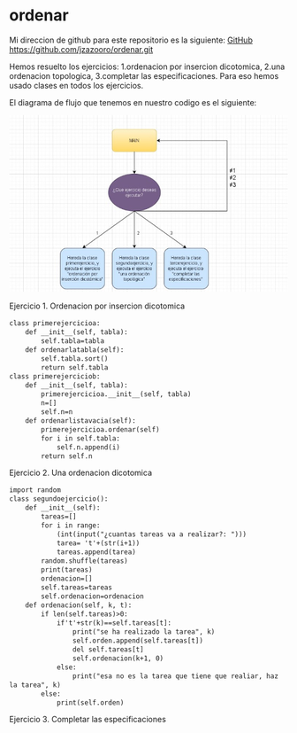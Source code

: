 # ordenar

Mi direccion de github para este repositorio es la siguiente: [GitHub](https://github.com/jzazooro/ordenar.git)
https://github.com/jzazooro/ordenar.git

Hemos resuelto los ejercicios: 1.ordenacion por insercion dicotomica, 2.una ordenacion topologica, 3.completar las especificaciones. Para eso hemos usado clases en todos los ejercicios.

El diagrama de flujo que tenemos en nuestro codigo es el siguiente: 

![diagrama de flujo ordenar](https://github.com/jzazooro/ordenar/blob/main/diagramadeflujo.jpg)

Ejercicio 1. Ordenacion por insercion dicotomica

```
class primerejercicioa:
    def __init__(self, tabla):
        self.tabla=tabla
    def ordenarlatabla(self):
        self.tabla.sort()
        return self.tabla
class primerejerciciob:
    def __init__(self, tabla):
        primerejercicioa.__init__(self, tabla)
        n=[]
        self.n=n
    def ordenarlistavacia(self):
        primerejercicioa.ordenar(self)
        for i in self.tabla:
            self.n.append(i)
        return self.n
```

Ejercicio 2. Una ordenacion dicotomica

```
import random
class segundoejercicio(): 
    def __init__(self):
        tareas=[]
        for i in range:
            (int(input("¿cuantas tareas va a realizar?: ")))
            tarea= 't'+(str(i+1))
            tareas.append(tarea)
        random.shuffle(tareas)
        print(tareas)
        ordenacion=[]
        self.tareas=tareas
        self.ordenacion=ordenacion
    def ordenacion(self, k, t): 
        if len(self.tareas)>0:
            if't'+str(k)==self.tareas[t]:
                print("se ha realizado la tarea", k)
                self.orden.append(self.tareas[t])
                del self.tareas[t]
                self.ordenacion(k+1, 0)
            else:
                print("esa no es la tarea que tiene que realiar, haz la tarea", k)
        else:
            print(self.orden)
```

Ejercicio 3. Completar las especificaciones

```

```
